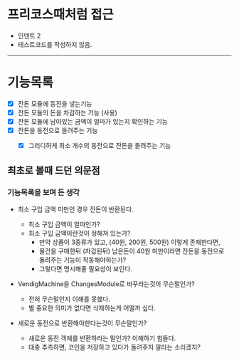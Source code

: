 # 프리코스때처럼 접근
- 인덴트 2
- 테스트코드를 작성하지 않음.

---

# 기능목록
- [x] 잔돈 모듈에 동전을 넣는기능
- [x] 잔돈 모듈의 돈을 차감하는 기능 (사용)
- [x] 잔돈 모듈에 남아있는 금액이 얼마가 있는지 확인하는 기능
- [x] 잔돈을 동전으로 돌려주는 기능
    - [x] 그리디하게 최소 개수의 동전으로 잔돈을 돌려주는 기능
    

## 최초로 볼때 드던 의문점

### 기능목록을 보며 든 생각

- 최소 구입 금액 미만인 경우 잔돈이 반환된다.
    - 최소 구입 금액이 얼마인가?
    - 최소 구입 금액이란것이 정해져 있는가?
        - 만약 상품이 3종류가 있고, (40원, 200원, 500원) 이렇게 존재한다면,
        - 물건을 구매한뒤 (차감된뒤) 남은돈이 40원 미만이라면 잔돈을 동전으로 돌려주는 기능이 작동해야하는가?
        - 그렇다면 명시해줄 필요성이 보인다.
    
    
- VendigMachine을 ChangesModule로 바꾸라는것이 무슨말인가?
    - 전혀 무슨말인지 이해를 못했다.
    - 별 중요한 의미가 없다면 삭제하는게 어떨까 싶다.
    
- 새로운 동전으로 반환해야한다는것이 무슨말인가?
    - 새로운 동전 객체를 반환하라는 말인가? 이해하기 힘들다.
    - 대충 추측하면, 코인을 저장하고 있다가 돌려주지 말라는 소리겠지?